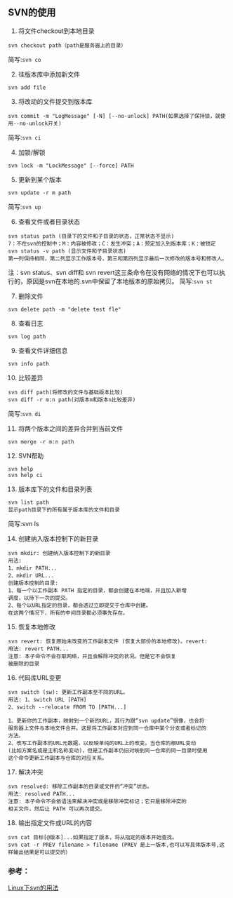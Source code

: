 ##  SVN的使用

1. 将文件checkout到本地目录
```
svn checkout path（path是服务器上的目录）
```
简写:`svn co`

2. 往版本库中添加新文件
```
svn add file
```

3. 将改动的文件提交到版本库
```
svn commit -m "LogMessage" [-N] [--no-unlock] PATH(如果选择了保持锁，就使用--no-unlock开关)
```
简写:`svn ci`

4. 加锁/解锁
```
svn lock -m "LockMessage" [--force] PATH
```

5. 更新到某个版本
```
svn update -r m path
```
简写:`svn up`

6. 查看文件或者目录状态
```
svn status path (目录下的文件和子目录的状态，正常状态不显示)
?：不在svn的控制中；M：内容被修改；C：发生冲突；A：预定加入到版本库；K：被锁定
svn status -v path (显示文件和子目录状态)
第一列保持相同，第二列显示工作版本号，第三和第四列显示最后一次修改的版本号和修改人。
```
注：svn status、svn diff和 svn revert这三条命令在没有网络的情况下也可以执行的，原因是svn在本地的.svn中保留了本地版本的原始拷贝。
简写:`svn st`

7. 删除文件
```
svn delete path -m "delete test fle"
```
8. 查看日志
```
svn log path
```

9. 查看文件详细信息
```
svn info path
```

10. 比较差异
```
svn diff path(将修改的文件与基础版本比较)
svn diff -r m:n path(对版本m和版本n比较差异)
```
简写:`svn di`

11. 将两个版本之间的差异合并到当前文件
```
svn merge -r m:n path
```

12. SVN帮助
```
svn help
svn help ci
```

13. 版本库下的文件和目录列表
```
svn list path
显示path目录下的所有属于版本库的文件和目录
```
简写:svn ls

14. 创建纳入版本控制下的新目录
```
svn mkdir: 创建纳入版本控制下的新目录
用法: 
1、mkdir PATH...
2、mkdir URL...
创建版本控制的目录:
1、每一个以工作副本 PATH 指定的目录，都会创建在本地端，并且加入新增
调度，以待下一次的提交。
2、每个以URL指定的目录，都会透过立即提交于仓库中创建。
在这两个情况下，所有的中间目录都必须事先存在。
```

15. 恢复本地修改
```
svn revert: 恢复原始未改变的工作副本文件 (恢复大部份的本地修改)。revert:
用法: revert PATH...
注意: 本子命令不会存取网络，并且会解除冲突的状况。但是它不会恢复
被删除的目录
```

16. 代码库URL变更
```
svn switch (sw): 更新工作副本至不同的URL。
用法: 1、switch URL [PATH]
2、switch --relocate FROM TO [PATH...]

1、更新你的工作副本，映射到一个新的URL，其行为跟“svn update”很像，也会将
服务器上文件与本地文件合并。这是将工作副本对应到同一仓库中某个分支或者标记的
方法。
2、改写工作副本的URL元数据，以反映单纯的URL上的改变。当仓库的根URL变动 
(比如方案名或是主机名称变动)，但是工作副本仍旧对映到同一仓库的同一目录时使用
这个命令更新工作副本与仓库的对应关系。
```

17. 解决冲突
```
svn resolved: 移除工作副本的目录或文件的“冲突”状态。
用法: resolved PATH...
注意: 本子命令不会依语法来解决冲突或是移除冲突标记；它只是移除冲突的
相关文件，然后让 PATH 可以再次提交。
```

18. 输出指定文件或URL的内容
```
svn cat 目标[@版本]...如果指定了版本，将从指定的版本开始查找。
svn cat -r PREV filename > filename (PREV 是上一版本,也可以写具体版本号,这样输出结果是可以提交的）
```
### 参考：
[Linux下svn的用法](https://blog.csdn.net/u012486840/article/details/52510813)

